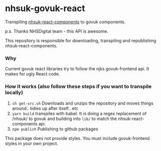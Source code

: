 # nhsuk-govuk-react
Transpiling [nhsuk-react-components](https://github.com/NHSDigital/nhsuk-react-components) to govuk components.

p.s. Thanks NHSDigital team - this API is awesome.  

This repository is responsible for downloading, transpiling and republishing nhsuk-react-components. 

### Why
Current govuk react libraries try to follow the njks govuk-frontend api. It makes for ugly React code.

### How it works (also follow these steps if you want to transpile locally)
1. `sh get-src.sh` Downloads and unzips the repository and moves things around.. tidies up after itself.. etc
2. `yarn build` transpiles with babel. It is doing a regex replacement of /nhsuk/ to govuk and building into `lib/` to match the nhsuk-react-components api.
3. `npm publish` Publishing to github packages

This package does not provide styles. You must include govuk-frontend styles in your own project.
